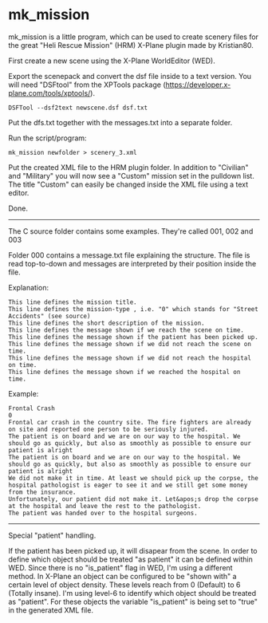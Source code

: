 # mk_mission

mk_mission is a little program, which can be used to create scenery files for the great "Heli Rescue Mission" (HRM) X-Plane plugin made by Kristian80.


First create a new scene using the X-Plane WorldEditor (WED).

Export the scenepack and convert the dsf file inside to a text version. You will need "DSFtool" from the XPTools package (https://developer.x-plane.com/tools/xptools/).

	DSFTool --dsf2text newscene.dsf dsf.txt

Put the dfs.txt together with the messages.txt into a separate folder.

Run the script/program:

	mk_mission newfolder > scenery_3.xml

Put the created XML file to the HRM plugin folder. In addition to "Civilian" and "Military" you will now see a "Custom" mission set in the pulldown list. The title "Custom" can easily be changed inside the XML file using a text editor.

Done.


--------------------------------------------------------------

The C source folder contains some examples. They're called 001, 002 and 003

Folder 000 contains a message.txt file explaining the structure. The file is read top-to-down and messages are interpreted by their position inside the file.



Explanation:

	This line defines the mission title.
	This line defines the mission-type , i.e. "0" which stands for "Street Accidents" (see source)
	This line defines the short description of the mission.
	This line defines the message shown if we reach the scene on time.
	This line defines the message shown if the patient has been picked up.
	This line defines the message shown if we did not reach the scene on time.
	This line defines the message shown if we did not reach the hospital on time.
	This line defines the message shown if we reached the hospital on time.



Example:

	Frontal Crash
	0
	Frontal car crash in the country site. The fire fighters are already on site and reported one person to be seriously injured.
	The patient is on board and we are on our way to the hospital. We should go as quickly, but also as smoothly as possible to ensure our patient is alright
	The patient is on board and we are on our way to the hospital. We should go as quickly, but also as smoothly as possible to ensure our patient is alright
	We did not make it in time. At least we should pick up the corpse, the hospital pathologist is eager to see it and we still get some money from the insurance.
	Unfortunately, our patient did not make it. Let&apos;s drop the corpse at the hospital and leave the rest to the pathologist.
	The patient was handed over to the hospital surgeons.
	
--------------------------------------------------------------

Special "patient" handling.

If the patient has been picked up, it will disapear from the scene. In order to define which object should be treated "as patient" it can be defined within WED. Since there is no "is_patient" flag in WED, I'm using a different method. In X-Plane an object can be configured to be "shown with" a certain level of object density. These levels reach from 0 (Default) to 6 (Totally insane). I'm using level-6 to identify which object should be treated as "patient". For these objects the variable "is_patient" is being set to "true" in the generated XML file.






